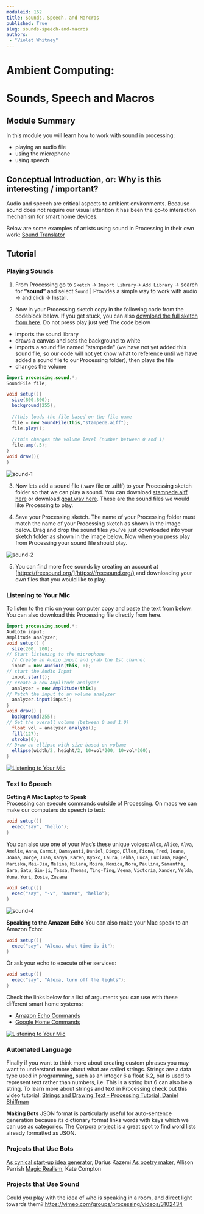 ```yaml
---
moduleid: 162
title: Sounds, Speech, and Marcros
published: True
slug: sounds-speech-and-macros
authors:
 - "Violet Whitney"
---
```


Ambient Computing:
===========================================

# Sounds, Speech and Macros
## Module Summary
In this module you will learn how to work with sound in processing: 
- playing an audio file
- using the microphone
- using speech

## Conceptual Introduction, or: Why is this interesting / important?
Audio and speech are critical aspects to ambient environments. Because sound does not require our visual attention it has been the go-to interaction mechanism for smart home devices. 

Below are some examples of artists using sound in Processing in their own work:
[Sound Translator](https://vimeo.com/groups/processing/videos/3102434)



## Tutorial

### Playing Sounds 
1. From Processing go to `Sketch` → `Import Library`→ `Add Library` → search for **“sound”** and select `Sound` | Provides a simple way to work with audio → and click ↓ Install.

2. Now in your Processing sketch copy in the following code from the codeblock below. If you get stuck, you can also [download the full sketch from here](https://drive.google.com/file/d/11ST40zIHw7ZzOZd78WWhkX1thc2AmTmv/view).
Do not press play just yet! The code below 
* imports the sound library
* draws a canvas and sets the background to white
* imports a sound file named "stampede" (we have not yet added this sound file, so our code will not yet know what to reference until we have added a sound file to our Processing folder), then plays the file
* changes the volume


```java
import processing.sound.*;
SoundFile file;

void setup(){
  size(800,800);
  background(255);
  
  //this loads the file based on the file name
  file = new SoundFile(this,"stampede.aiff");
  file.play();
  
  //this changes the volume level (number between 0 and 1)
  file.amp(.5);
}
void draw(){
}
```
![sound-1](images/sound_1.gif#img-left)

3. Now lets add a sound file (.wav file or .aifff) to your Processing sketch folder so that we can play a sound.
You can download [stampede.aiff here](https://drive.google.com/file/d/1TqHKS2-ed6b8mZc2pdsVgqyfONrGB6X-/view) or download [goat.wav here](https://drive.google.com/file/d/1Ra762fHMZ8bI-FrBlADfrF5T7oVHFzvV/view). These are the sound files we would like Processing to play.  

4. Save your Processing sketch. The name of your Processing folder must match the name of your Processing sketch as shown in the image below.
Drag and drop the sound files you’ve just downloaded into your sketch folder as shown in the image below. Now when you press play from Processing your sound file should play.

![sound-2](images/sound_2.gif#img-left)

5. You can find more free sounds by creating an account at [https://freesound.org/](https://freesound.org/) and downloading your own files that you would like to play.


### Listening to Your Mic
To listen to the mic on your computer copy and paste the text from below. You can also download this Processing file directly from here.
```java
import processing.sound.*;
AudioIn input;
Amplitude analyzer;
void setup() {
  size(200, 200);
// Start listening to the microphone
  // Create an Audio input and grab the 1st channel
  input = new AudioIn(this, 0);
// start the Audio Input
  input.start();
// create a new Amplitude analyzer
  analyzer = new Amplitude(this);
// Patch the input to an volume analyzer
  analyzer.input(input);
}
void draw() {
  background(255);
// Get the overall volume (between 0 and 1.0)
  float vol = analyzer.analyze();
  fill(127);
  stroke(0);
// Draw an ellipse with size based on volume
  ellipse(width/2, height/2, 10+vol*200, 10+vol*200);
}
```


[![Listening to Your Mic](https://res.cloudinary.com/marcomontalbano/image/upload/v1636403273/video_to_markdown/images/youtube--5f6nnXDe4Aw-c05b58ac6eb4c4700831b2b3070cd403.jpg)](https://youtu.be/5f6nnXDe4Aw "Listening to Your Mic")


### Text to Speech
**Getting A Mac Laptop to Speak**  
Processing can execute commands outside of Processing. On macs we can make our computers do speech to text:

```java
void setup(){
  exec("say", "hello");
}
```

You can also use one of your Mac’s these unique voices:
`Alex`, `Alice`, `Alva`, `Amelie`, `Anna`, `Carmit`, `Damayanti`, `Daniel`, `Diego`, `Ellen`, `Fiona`, `Fred`, `Ioana`, `Joana`, `Jorge`, `Juan`, `Kanya`, `Karen`, `Kyoko`, `Laura`, `Lekha`, `Luca`, `Luciana`, `Maged`, `Mariska`, `Mei-Jia`, `Melina`, `Milena`, `Moira`, `Monica`, `Nora`, `Paulina`, `Samantha`, `Sara`, `Satu`, `Sin-ji`, `Tessa`, `Thomas`, `Ting-Ting`, `Veena`, `Victoria`, `Xander`, `Yelda`, `Yuna`, `Yuri`, `Zosia`, `Zuzana`

```java
void setup(){
  exec("say", "-v", "Karen", "hello");
}
```
![sound-4](images/sounds_4.jpeg#img-left)

**Speaking to the Amazon Echo**
You can also make your Mac speak to an Amazon Echo:

```java
void setup(){
  exec("say", "Alexa, what time is it");
}
```
Or ask your echo to execute other services:
```java
void setup(){
  exec("say", "Alexa, turn off the lights");
}
```
Check the links below for a list of arguments you can use with these different smart home systems:
- [Amazon Echo Commands](https://www.cnet.com/home/smart-home/every-alexa-command-you-can-give-your-amazon-echo-smart-speaker-or-display/)
- [Google Home Commands](https://www.the-ambient.com/guides/best-google-assistant-commands-382)

[![Listening to Your Mic](https://res.cloudinary.com/marcomontalbano/image/upload/v1636404402/video_to_markdown/images/youtube--JoRS7By8JEU-c05b58ac6eb4c4700831b2b3070cd403.jpg)](https://www.youtube.com/watch?v=JoRS7By8JEU "Listening to Your Mic")

### Automated Language
Finally if you want to think more about creating custom phrases you may want to understand more about what are called strings. Strings are a data type used in programming, such as an integer 6 a float 6.2, but is used to represent text rather than numbers, i.e. This is a string but 6 can also be a string. To learn more about strings and text in Processing check out this video tutorial:
[Strings and Drawing Text - Processing Tutorial, Daniel Shiffman](https://www.youtube.com/watch?v=NLzne4XaR3M)

**Making Bots**
JSON format is particularly useful for auto-sentence generation because its dictionary format links words with keys which we can use as categories. The [Corpora project](https://github.com/dariusk/corpora/tree/master/data) is a great spot to find word lists already formatted as JSON.

### Projects that Use Bots
[As cynical start-up idea generator](https://twitter.com/BodegaBot), Darius Kazemi
[As poetry maker](https://twitter.com/the_ephemerides), Allison Parrish
[Magic Realism](https://twitter.com/MagicRealismBot), Kate Compton

### Projects that Use Sound


Could you play with the idea of who is speaking in a room, and direct light towards them?
https://vimeo.com/groups/processing/videos/3102434
